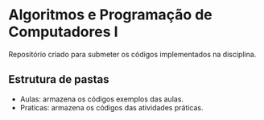 # Algoritmos e Programação de Computadores I

Repositório criado para submeter os códigos implementados na disciplina.

## Estrutura de pastas 

* Aulas: armazena os códigos exemplos das aulas.
* Praticas: armazena os códigos das atividades práticas.
